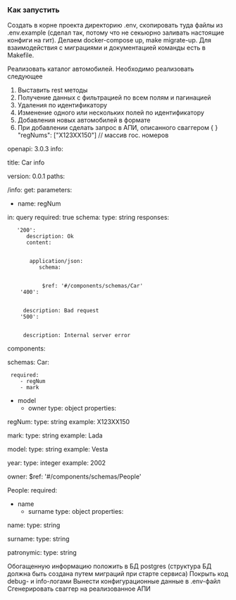 ### Как запустить
Создать в корне проекта директорию .env, скопировать туда файлы из .env.example (сделал так, потому что не секьюрно заливать настоящие конфиги на гит).
Делаем docker-compose up, make migrate-up. Для взаимодействия с миграциями и документацией команды есть в Makefile.


Реализовать каталог автомобилей. Необходимо реализовать следующее
1. Выставить rest методы
1. Получение данных с фильтрацией по всем полям и пагинацией
2. Удаления по идентификатору
3. Изменение одного или нескольких полей по идентификатору
4. Добавления новых автомобилей в формате
2. При добавлении сделать запрос в АПИ, описанного сваггером
   { }
   "regNums": ["X123XX150"] // массив гос. номеров


openapi: 3.0.3
info:


title: Car info


version: 0.0.1
paths:


/info: get:
parameters:
- name: regNum


in: query required: true schema:
type: string
responses:


       '200':
          description: Ok
          content:


           application/json:
              schema:


               $ref: '#/components/schemas/Car'
        '400':


         description: Bad request
        '500':


         description: Internal server error
components:


schemas:
Car:


     required:
        - regNum
        - mark


- model
    - owner
      type: object
      properties:


regNum:
type: string
example: X123XX150


mark:
type: string
example: Lada


model:
type: string
example: Vesta


year:
type: integer
example: 2002


owner:
$ref: '#/components/schemas/People'


People:
required:


- name
    - surname
      type: object
      properties:


name:
type: string


surname:
type: string


patronymic:
type: string


Обогащенную информацию положить в БД postgres (структура БД должна быть создана путем миграций при старте сервиса)
Покрыть код debug- и info-логами
Вынести конфигурационные данные в .env-файл
Сгенерировать сваггер на реализованное АПИ
